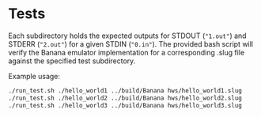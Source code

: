 
# Tests

Each subdirectory holds the expected outputs for STDOUT (`"1.out"`) and STDERR (`"2.out"`) for a given STDIN (`"0.in"`). The provided bash script will verify the Banana emulator implementation for a corresponding .slug file against the specified test subdirectory.

Example usage:

```bash
./run_test.sh ./hello_world1 ../build/Banana hws/hello_world1.slug
./run_test.sh ./hello_world2 ../build/Banana hws/hello_world2.slug
./run_test.sh ./hello_world3 ../build/Banana hws/hello_world3.slug
```
